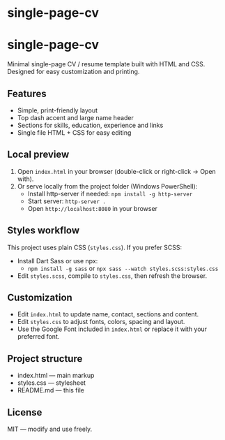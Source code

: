 # single-page-cv
# single-page-cv

Minimal single-page CV / resume template built with HTML and CSS. Designed for easy customization and printing.

## Features
- Simple, print-friendly layout
- Top dash accent and large name header
- Sections for skills, education, experience and links
- Single file HTML + CSS for easy editing

## Local preview
1. Open `index.html` in your browser (double-click or right-click → Open with).
2. Or serve locally from the project folder (Windows PowerShell):
   - Install http-server if needed: `npm install -g http-server`
   - Start server: `http-server .`
   - Open `http://localhost:8080` in your browser

## Styles workflow
This project uses plain CSS (`styles.css`). If you prefer SCSS:
- Install Dart Sass or use npx:
  - `npm install -g sass` or `npx sass --watch styles.scss:styles.css`
- Edit `styles.scss`, compile to `styles.css`, then refresh the browser.

## Customization
- Edit `index.html` to update name, contact, sections and content.
- Edit `styles.css` to adjust fonts, colors, spacing and layout.
- Use the Google Font included in `index.html` or replace it with your preferred font.

## Project structure
- index.html — main markup
- styles.css — stylesheet
- README.md — this file

## License
MIT — modify and use freely.
